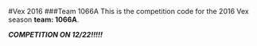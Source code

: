 #Vex 2016
###Team 1066A
This is the competition code for the 2016 Vex season **team: 1066A**.
 
***COMPETITION ON 12/22!!!!!***
